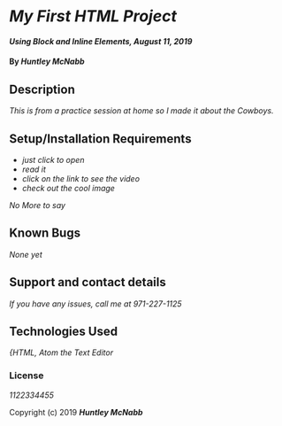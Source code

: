 # _My First HTML Project_

#### _Using Block and Inline Elements, August 11, 2019_

#### By _**Huntley McNabb**_

## Description

_This is from a practice session at home so I made it about the Cowboys._

## Setup/Installation Requirements

* _just click to open_
* _read it_
* _click on the link to see the video_
* _check out the cool image_

_No More to say_

## Known Bugs

_None yet_

## Support and contact details

_If you have any issues, call me at 971-227-1125_

## Technologies Used

_{HTML, Atom the Text Editor_

### License

*1122334455*

Copyright (c) 2019 **_Huntley McNabb_**
